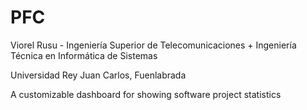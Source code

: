 PFC
===

Viorel Rusu - Ingeniería Superior de Telecomunicaciones + Ingeniería Técnica en Informática de Sistemas

Universidad Rey Juan Carlos, Fuenlabrada

A customizable dashboard for showing software project statistics
